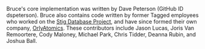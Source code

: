 Bruce's core implementation was written by Dave Peterson (GitHub ID
dspeterson).  Bruce also contains code written by former Tagged employees who
worked on the [Stig Database Project](http://www.stigdb.org/), and have since
formed their own company, [OrlyAtomics](http://orlyatomics.com/).  These
contributors include Jason Lucas, Joris Van Remoortere, Cody Maloney,
Michael Park, Chris Tidder, Deanna Rubin, and Joshua Ball.
